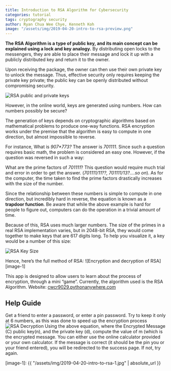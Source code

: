 ```yaml
---
title: Introduction to RSA Algorithm for Cybersecurity
categories: tutorial
tags: cryptography security
author: Ryan Chua Wee Chye, Kenneth Koh
image: "/assets/img/2019-04-20-intro-to-rsa-preview.png"
---
```


**The RSA Algorithm is a type of public key, and its main concept can be explained using a lock and key analogy.** By distributing open locks to the messengers, they are able to place their message and lock it up with a publicly distributed key and return it to the owner.

 Upon receiving the package, the owner can then use their own private key to unlock the message. Thus, effective security only requires keeping the private key private; the public key can be openly distributed without compromising security.

![RSA public and private keys](https://upload.wikimedia.org/wikipedia/commons/thumb/3/32/Public-key-crypto-1.svg/250px-Public-key-crypto-1.svg.png)

However, in the online world, keys are generated using numbers. How can numbers possibly be secure?

The generation of keys depends on cryptographic algorithms based on mathematical problems to produce one-way functions. RSA encryption works under the premise that the algorithm is easy to compute in one direction, but almost impossible to reverse.

For instance, What is *907\*773?* 
The answer is *701111*. Since such a question requires basic math, the problem is considered an easy one. However, if the question was reversed in such a way:

What are the prime factors of *701111*?
This question would require much trial and error in order to get the answer. (*701111/11??, 701111/13?....so on*). As for the computer, the time taken to find the prime factors drastically increases with the size of the number.

Since the relationship between these numbers is simple to compute in one direction, but incredibly hard in reverse, the equation is known as a **trapdoor function**. Be aware that while the above example is hard for people to figure out, computers can do the operation in a trivial amount of time. 

Because of this, RSA uses much larger numbers. The size of the primes in a real RSA implementation varies, but in 2048-bit RSA, they would come together to make keys that are 617 digits long. To help you visualize it, a key would be a number of this size:

![RSA Key Size](https://www.researchgate.net/publication/317159271/figure/fig3/AS:498288885747712@1495812736477/Randomly-generated-2048-bit-encryption-key-Overview-of-encryption-key-structure-9.png)

Hence, here’s the full method of RSA:
![Encryption and decryption of RSA][image-1]


This app is designed to allow users to learn about the process of encryption, through a mini “game”.
Currently, the algorithm used is the RSA Algorithm.
Website: [cwcr9029.pythonanywhere.com](cwcr9029.pythonanywhere.com)

## Help Guide
Get a friend to enter a password, or enter a pin password. Try to keep it only at 6 numbers, as this was done to speed up the encryption process
![RSA Decryption](http://present5.com/presentation/51ae165feb639f85e7107e1d304041f4/image-47.jpg)
Using the above equation, where the Encrypted Message (C) public key(n), and the private key (d), compute the value of m (which is the encrypted message. You can either use the online calculator provided or your own calculator.
If the message is correct (it should be the pin you or your friend entered), you will be redirected to the success page. If not, try again.

[image-1]: {{ "/assets/img/2019-04-20-intro-to-rsa-1.jpg" | absolute_url }}






